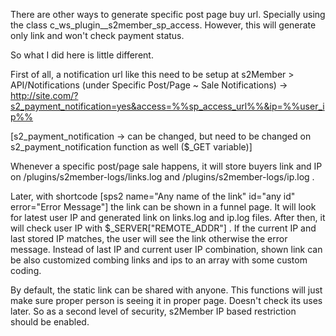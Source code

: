 There are other ways to generate specific post page buy url. Specially using the class c_ws_plugin__s2member_sp_access. However, this will generate only link and won't check payment status. 

So what I did here is little different.

First of all, a notification url like this need to be setup at s2Member > API/Notifications (under Specific Post/Page ~ Sale Notifications) -> http://site.com/?s2_payment_notification=yes&access=%%sp_access_url%%&ip=%%user_ip%%

[s2_payment_notification -> can be changed, but need to be changed on s2_payment_notification function as well ($_GET variable)]

Whenever a specific post/page sale happens, it will store buyers link and IP on /plugins/s2member-logs/links.log and /plugins/s2member-logs/ip.log . 

Later, with shortcode [sps2 name="Any name of the link" id="any id" error="Error Message"] the link can be shown in a funnel page. It will look for latest user IP and generated link on links.log and ip.log files. After then, it will check  user IP with $_SERVER["REMOTE_ADDR"] . If the current IP and last stored IP matches, the user will see the link otherwise the error message. Instead of last IP and current user IP combination, shown link can be also customized combing links and ips to an array with some custom coding.

By default, the static link can be shared with anyone. This functions will just make sure proper person is seeing it in proper page. Doesn't check its uses later. So as a second level of security, s2Member IP based restriction should be enabled.
